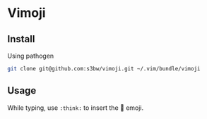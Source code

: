 # Vimoji

## Install

Using pathogen

```bash
git clone git@github.com:s3bw/vimoji.git ~/.vim/bundle/vimoji
```

## Usage

While typing, use `:think:` to insert the 🤔 emoji.